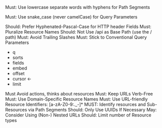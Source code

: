 

Must: Use lowercase separate words with hyphens for Path Segments

Must: Use snake_case (never camelCase) for Query Parameters

Should: Prefer Hyphenated-Pascal-Case for HTTP header Fields
Must: Pluralize Resource Names
Should: Not Use /api as Base Path (use the / path)
Must: Avoid Trailing Slashes
Must: Stick to Conventional Query Parameters
 * q
 * sorts
 * fields
 * embed
 * offset
 * cursor <-
 * limit

Must Avoid actions, thinks about resources
Must: Keep URLs Verb-Free
Must: Use Domain-Specific Resource Names
Must: Use URL-friendly Resource Identifiers: [a-zA-Z0-9:._-]*
MUST: Identify resources and Sub-Resources via Path Segments
Should: Only Use UUIDs If Necessary
May: Consider Using (Non-) Nested URLs
Should: Limit number of Resource types



